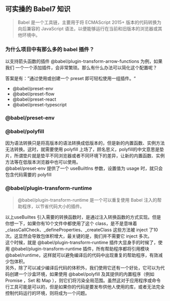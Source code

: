 ## 可实操的 Babel7 知识
> Babel 是一个工具链，主要用于将 ECMAScript 2015+ 版本的代码转换为向后兼容的 JavaScript 语法，以便能够运行在当前和旧版本的浏览器或其他环境中。

### 为什么项目中有那么多的 babel 插件？  
以支持箭头函数的插件 @babel/plugin-transform-arrow-functions 为例，如果我们 一个一个添加插件，会非常繁琐。那么有什么办法可以简化这个配置呢？

答案是有：”通过使用或创建一个 preset 即可轻松使用一组插件。“
- @babel/preset-env
- @babel/preset-flow
- @babel/preset-react
- @babel/preset-typescript

### @babel/preset-env 

### @babel/polyfill  
因为语法转换只是将高版本的语法转换成低版本的，但是新的内置函数、实例方法无法转换。这时，就需要使用 polyfill 上场了，顾名思义，polyfill的中文意思是垫片，所谓垫片就是垫平不同浏览器或者不同环境下的差异，让新的内置函数、实例方法等在低版本浏览器中也可以使用。  
@babel/preset-env 提供了一个 useBuiltIns 参数，设置值为 usage 时，就只会包含代码需要的 polyfill

### @babel/plugin-transform-runtime  
> @babel/plugin-transform-runtime 是一个可以重复使用 Babel 注入的帮助程序，以节省代码大小的插件。  

以上useBuiltes 引入需要的转换函数时，是通过注入转换函数的方式实现。但是你想一下，如果你有10个文件中都使用了这个 class，是不是意味着 _classCallCheck、_defineProperties、_createClass 这些方法被 inject 了10次。这显然会导致包体积增大，最关键的是，我们并不需要它 inject 多次。  
这个时候，就是 @babel/plugin-transform-runtime 插件大显身手的时候了，使用 @babel/plugin-transform-runtime 插件，所有帮助程序都将引用模块 @babel/runtime，这样就可以避免编译后的代码中出现重复的帮助程序，有效减少包体积。    
另外，除了可以减少编译后代码的体积外，我们使用它还有一个好处，它可以为代码创建一个沙盒环境，如果使用 @babel/polyfill 及其提供的内置程序（例如 Promise ，Set 和 Map ），则它们将污染全局范围。虽然这对于应用程序或命令行工具可能是可以的，但是如果你的代码是要发布供他人使用的库，或者无法完全控制代码运行的环境，则将成为一个问题。

